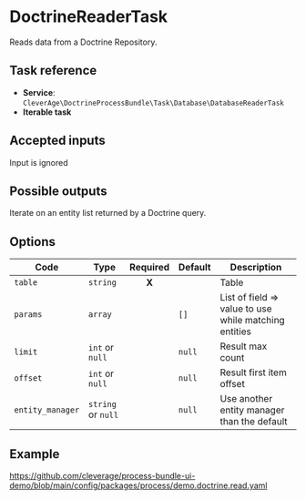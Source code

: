 DoctrineReaderTask
==================

Reads data from a Doctrine Repository.

Task reference
--------------

* **Service**: `CleverAge\DoctrineProcessBundle\Task\Database\DatabaseReaderTask`
* **Iterable task**

Accepted inputs
---------------

Input is ignored

Possible outputs
----------------

Iterate on an entity list returned by a Doctrine query.

Options
-------

| Code             | Type | Required | Default | Description                                           |
|------------------| ---- | :------: | ------- |-------------------------------------------------------|
| `table`          | `string` | **X** |  | Table                              |
| `params`       | `array` | | `[]` | List of field => value to use while matching entities |
| `limit`          | `int` or `null` | | `null` | Result max count                                      |
| `offset`         | `int` or `null` | | `null` | Result first item offset                              |
| `entity_manager` | `string` or `null` | | `null` | Use another entity manager than the default           |

Example
-------

https://github.com/cleverage/process-bundle-ui-demo/blob/main/config/packages/process/demo.doctrine.read.yaml